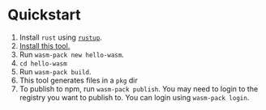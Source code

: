 # Quickstart

1. Install `rust` using [`rustup`].
1. [Install this tool.]
1. Run `wasm-pack new hello-wasm`.
1. `cd hello-wasm`
1. Run `wasm-pack build`.
1. This tool generates files in a `pkg` dir
1. To publish to npm, run `wasm-pack publish`. You may need to login to the
   registry you want to publish to. You can login using `wasm-pack login`.

[`rustup`]: https://rustup.rs/
[Install this tool.]: https://rustwasm.github.io/wasm-pack/installer/
